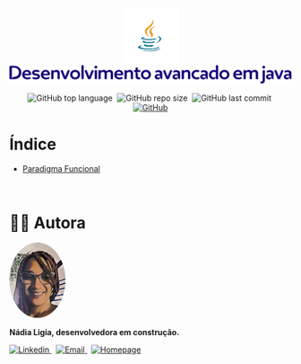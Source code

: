 <p align="center">
  <img src=".github/java.png" width="100" alt="Logo Java" />
  <img src=".github/logo-p.png" alt="Desenvolvimento avançado em Java" />
</p>

<p align="center">
  <img alt="GitHub top language" src="https://img.shields.io/github/languages/top/nlnadialigia/desenvolvimento-avancado-java?color=120078&style=plastic">&nbsp;
  <img alt="GitHub repo size" src="https://img.shields.io/github/repo-size/nlnadialigia/desenvolvimento-avancado-java?color=120078&style=plastic">&nbsp;
  <img alt="GitHub last commit" src="https://img.shields.io/github/last-commit/nlnadialigia/desenvolvimento-avancado-java?color=120078&style=plastic">&nbsp;
  <a href="./LICENSE.md">
    <img alt="GitHub" src="https://img.shields.io/github/license/nlnadialigia/desenvolvimento-avancado-java?color=120078&style=plastic">
  </a>
</p>

# Índice

- [Paradigma Funcional](./paradigma-funcional)

<br>

# 👩‍💼 Autora

<img src=".github/picture.png" width="100px;" alt="Picture"/>
<p><b>Nádia Ligia, desenvolvedora em construção.</b></p>
<a href="https://www.linkedin.com/in/nlnadialigia/">
  <img alt="Linkedin" src="https://img.shields.io/badge/-Linkedin -120078?style=flat&logo=Linkedin&logoColor=white&link=https://www.linkedin.com/in/nlnadialigia/" />
</a>&nbsp;
<a href="mailto:nlnadialigia@gmail.com">
  <img alt="Email" src="https://img.shields.io/badge/-Email-120078?style=flat&logo=Gmail&logoColor=white&link=mailto:nlnadialigia@gmail.com" />
</a>&nbsp;
<a href="https://www.nlnadialigia.com">
  <img alt="Homepage" src="https://img.shields.io/badge/-Homepage-120078" />
</a>
